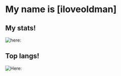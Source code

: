 
# My name is [iloveoldman]

## My stats!
![here:](https://github-readme-stats.vercel.app/api?username=iloveoldman&show_icons=true&theme=tokyonight)
## Top langs!
![Here:](https://github-readme-stats.vercel.app/api/top-langs/?username=iloveoldman&layout=compact&theme=tokyonight)
